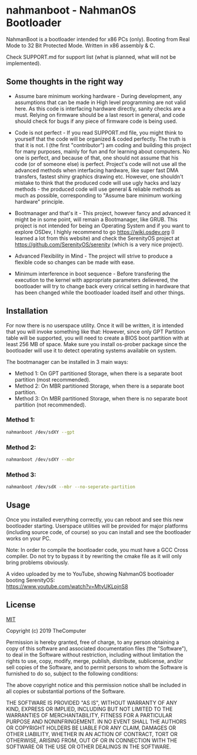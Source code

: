 # nahmanboot - NahmanOS Bootloader

NahmanBoot is a bootloader intended for x86 PCs (only). Booting from Real Mode to 32 Bit Protected Mode.
Written in x86 assembly & C.

Check SUPPORT.md for support list (what is planned, what will not be implemented).

## Some thoughts in the right way
* Assume bare minimum working hardware - During development, any assumptions that can be made in High level programming are not valid here. As this code is interfacing hardware directly, sanity checks are a must. Relying on firmware should be a last resort in general, and code should check for bugs if any piece of firmware code is being used.

* Code is not perfect - If you read SUPPORT.md file, you might think to yourself that the code will be organized & coded perfectly. The truth is that it is not. I (the first "contributor") am coding and building this project for many purposes, mainly for fun and for learning about computers. No one is perfect, and because of that, one should not assume that his code (or of someone else) is perfect. Project's code will not use all the advanced methods when interfacing hardware, like super fast DMA transfers, fastest shiny graphics drawing etc. However, one shouldn't mistake to think that the produced code will use ugly hacks and lazy methods - the produced code will use general & reliable methods as much as possible, corresponding to "Assume bare minimum working hardware" principle.

* Bootmanager and that's it - This project, however fancy and advanced it might be in some point, will remain a Bootmanager, like GRUB. This project is not intended for being an Operating System and if you want to explore OSDev, I highly recommend to go https://wiki.osdev.org (I learned a lot from this website) and check the SerenityOS project at https://github.com/SerenityOS/serenity (which is a very nice project).

* Advanced Flexibility in Mind - The project will strive to produce a flexible code so changes can be made with ease.

* Minimum interference in boot sequence - Before transfering the execution to the kernel with appropriate parameters delievered, the bootloader will try to change back every crirical setting in hardware that has been changed while the bootloader loaded itself and other things.

## Installation

For now there is no userspace utility. Once it will be written, it is intended that you will invoke something like that:
However, since only GPT Partition table will be supported, you will need to create a BIOS boot partition with at least 256 MB of space.
Make sure you install os-prober package since the bootloader will use it to detect operating systems available on system.

The bootmanager can be installed in 3 main ways:
* Method 1: On GPT partitioned Storage, when there is a separate boot partition (most recommended).
* Method 2: On MBR partitioned Storage, when there is a separate boot partition.
* Method 3: On MBR partitioned Storage, when there is no separate boot partition (not recommended).

### Method 1:
```bash
nahmanboot /dev/sdXY --gpt
```

### Method 2:
```bash
nahmanboot /dev/sdXY --mbr
```

### Method 3:
```bash
nahmanboot /dev/sdX --mbr --no-seperate-partition
```

## Usage

Once you installed everything correctly, you can reboot and see this new bootloader starting.
Userspace utilities will be provided for major platforms (including source code, of course) so you can install and see the bootloader works on your PC.

Note: In order to compile the bootloader code, you must have a GCC Cross compiler. Do not try to bypass it by rewriting the cmake file as it will only bring problems obviously.

A video uploaded by me to YouTube, showing NahmanOS bootloader booting SerenityOS:  
https://www.youtube.com/watch?v=MtyUKLpjnS8

## License
[MIT](https://choosealicense.com/licenses/mit/)

Copyright (c) 2019 TheComputer

Permission is hereby granted, free of charge, to any person obtaining a copy
of this software and associated documentation files (the "Software"), to deal
in the Software without restriction, including without limitation the rights
to use, copy, modify, merge, publish, distribute, sublicense, and/or sell
copies of the Software, and to permit persons to whom the Software is
furnished to do so, subject to the following conditions:

The above copyright notice and this permission notice shall be included in all
copies or substantial portions of the Software.

THE SOFTWARE IS PROVIDED "AS IS", WITHOUT WARRANTY OF ANY KIND, EXPRESS OR
IMPLIED, INCLUDING BUT NOT LIMITED TO THE WARRANTIES OF MERCHANTABILITY,
FITNESS FOR A PARTICULAR PURPOSE AND NONINFRINGEMENT. IN NO EVENT SHALL THE
AUTHORS OR COPYRIGHT HOLDERS BE LIABLE FOR ANY CLAIM, DAMAGES OR OTHER
LIABILITY, WHETHER IN AN ACTION OF CONTRACT, TORT OR OTHERWISE, ARISING FROM,
OUT OF OR IN CONNECTION WITH THE SOFTWARE OR THE USE OR OTHER DEALINGS IN THE
SOFTWARE.
